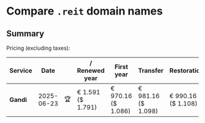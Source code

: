 # Compare `.reit` domain names

## Summary

Pricing (excluding taxes):

| Service | Date |  | / Renewed year | First year | Transfer | Restoration |
|--|--|--|--|--|--|--|
| **Gandi** | 2025-06-23 | 🏆 | € 1.591<br>($ 1.791) | € 970.16<br>($ 1.086) | € 981.16<br>($ 1.098) | € 990.16<br>($ 1.108) |
